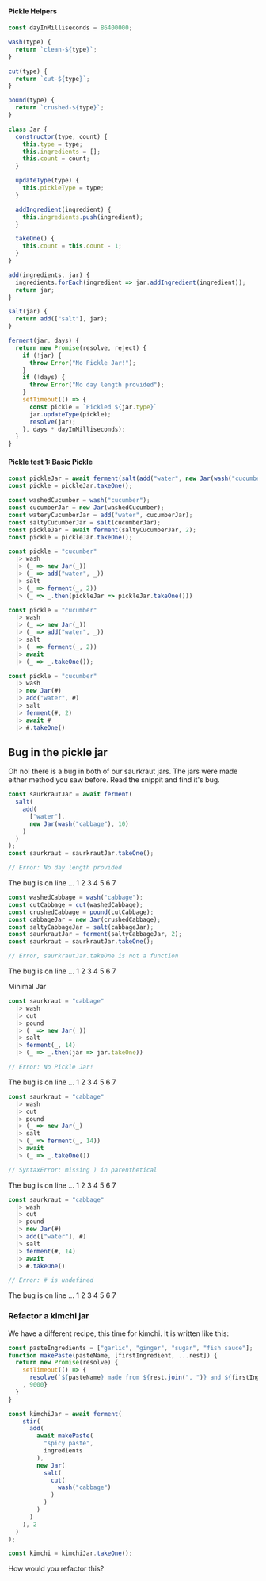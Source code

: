 #### Pickle Helpers

```javascript
const dayInMilliseconds = 86400000;

wash(type) {
  return `clean-${type}`;
}

cut(type) {
  return `cut-${type}`;
}

pound(type) {
  return `crushed-${type}`;
}

class Jar {
  constructor(type, count) {
    this.type = type;
    this.ingredients = [];
    this.count = count;
  }

  updateType(type) {
    this.pickleType = type;
  }

  addIngredient(ingredient) {
    this.ingredients.push(ingredient);
  }

  takeOne() {
    this.count = this.count - 1;
  }
}

add(ingredients, jar) {
  ingredients.forEach(ingredient => jar.addIngredient(ingredient));
  return jar;
}

salt(jar) {
  return add(["salt"], jar);
}

ferment(jar, days) {
  return new Promise(resolve, reject) {
    if (!jar) {
      throw Error("No Pickle Jar!");
    }
    if (!days) {
      throw Error("No day length provided");
    }
    setTimeout(() => {
      const pickle = `Pickled ${jar.type}`
      jar.updateType(pickle);
      resolve(jar);
    }, days * dayInMilliseconds);
  }
}
```

#### Pickle test 1: Basic Pickle

```javascript
const pickleJar = await ferment(salt(add("water", new Jar(wash("cucumber")))), 2));
const pickle = pickleJar.takeOne();
```

```javascript
const washedCucumber = wash("cucumber");
const cucumberJar = new Jar(washedCucumber);
const wateryCucumberJar = add("water", cucumberJar);
const saltyCucumberJar = salt(cucumberJar);
const pickleJar = await ferment(saltyCucumberJar, 2);
const pickle = pickleJar.takeOne();
```

```javascript
const pickle = "cucumber"
  |> wash
  |> (_ => new Jar(_))
  |> (_ => add("water", _))
  |> salt
  |> (_ => ferment(_, 2))
  |> (_ => _.then(pickleJar => pickleJar.takeOne()))
```

```javascript
const pickle = "cucumber"
  |> wash
  |> (_ => new Jar(_))
  |> (_ => add("water", _))
  |> salt
  |> (_ => ferment(_, 2))
  |> await
  |> (_ => _.takeOne());
```

```javascript
const pickle = "cucumber"
  |> wash
  |> new Jar(#)
  |> add("water", #)
  |> salt
  |> ferment(#, 2)
  |> await #
  |> #.takeOne()
```

## Bug in the pickle jar

Oh no! there is a bug in both of our saurkraut jars. The jars were made either method you saw before.  Read the snippit and find it's bug.

```javascript
const saurkrautJar = await ferment(
  salt(
    add(
      ["water"],
      new Jar(wash("cabbage"), 10)
    )
  )
);
const saurkraut = saurkrautJar.takeOne();

// Error: No day length provided
```
The bug is on line ...
1
2
3
4
5
6
7


```javascript
const washedCabbage = wash("cabbage");
const cutCabbage = cut(washedCabbage);
const crushedCabbage = pound(cutCabbage);
const cabbageJar = new Jar(crushedCabbage);
const saltyCabbageJar = salt(cabbageJar);
const saurkrautJar = ferment(saltyCabbageJar, 2);
const saurkraut = saurkrautJar.takeOne();

// Error, saurkrautJar.takeOne is not a function
```
The bug is on line ...
1
2
3
4
5
6
7


Minimal Jar
```javascript
const saurkraut = "cabbage"
  |> wash
  |> cut
  |> pound
  |> (_ => new Jar(_))
  |> salt
  |> ferment(_, 14)
  |> (_ => _.then(jar => jar.takeOne))

// Error: No Pickle Jar!
```

The bug is on line ...
1
2
3
4
5
6
7

```javascript
const saurkraut = "cabbage"
  |> wash
  |> cut
  |> pound
  |> (_ => new Jar(_)
  |> salt
  |> (_ => ferment(_, 14))
  |> await
  |> (_ => _.takeOne())

// SyntaxError: missing ) in parenthetical
```

The bug is on line ...
1
2
3
4
5
6
7

```javascript
const saurkraut = "cabbage"
  |> wash
  |> cut
  |> pound
  |> new Jar(#)
  |> add(["water"], #)
  |> salt
  |> ferment(#, 14)
  |> await
  |> #.takeOne()

// Error: # is undefined
```

The bug is on line ...
1
2
3
4
5
6
7

### Refactor a kimchi jar

We have a different recipe, this time for kimchi. It is written like this:

```javascript
const pasteIngredients = ["garlic", "ginger", "sugar", "fish sauce"];
function makePaste(pasteName, [firstIngredient, ...rest]) {
  return new Promise(resolve) {
    setTimeout(() => {
      resolve(`${pasteName} made from ${rest.join(", ")} and ${firstIngredient}`);
    , 9000}
  }
}

const kimchiJar = await ferment(
    stir(
      add(
        await makePaste(
          "spicy paste",
          ingredients
        ),
        new Jar(
          salt(
            cut(
              wash("cabbage")
            )
          )
        )
      )
    ), 2
  )
);

const kimchi = kimchiJar.takeOne();
```

How would you refactor this?
